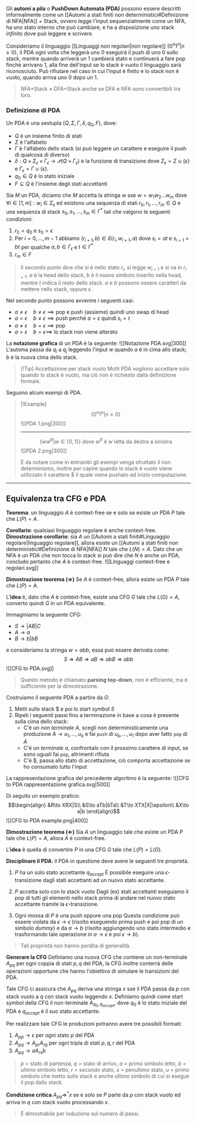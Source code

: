 Gli **automi a pila** o **PushDown Automata (PDA)** possono essere descritti informalmente come un [[Automi a stati finiti non deterministici#Definizione di NFA|NFA]] + Stack, ovvero legge l'input sequenzialmente come un NFA, ha uno stato interno che può cambiare, e ha a disposizione uno stack _infinito_ dove può leggere e scrivere.

Consideriamo il linguaggio [[Linguaggi non regolari|non regolare]] $\{0^n1^n|n\geq 0\}$, il PDA ogni volta che leggerà uno $0$ eseguirà il push di uno $0$ sullo stack, mentre quando arriverà un $1$ cambierà stato e continuerà a fare pop finchè arrivano $1$, alla fine dell'input se lo stack è vuoto il linguaggio sarà riconosciuto.
Può rifiutare nel caso in cui l'input è finito e lo stack non è vuoto, quando arriva uno $0$ dopo un $1$.
>NFA+Stack $\neq$ DFA+Stack anche se DFA e NFA sono convertibili tra loro.

### Definizione di PDA
Un PDA è una sestupla $(Q,\Sigma, \Gamma, \delta, q_0, F)$, dove:
- $Q$ è un insieme finito di stati
- $\Sigma$ è l'alfabeto
- $\Gamma$ è l'alfabeto dello stack (si può leggere un carattere e eseguire il push di qualcosa di diverso)
- $\delta:Q\times\Sigma_\epsilon\times\Gamma_\epsilon\to\mathcal{P}(Q\times\Gamma_\epsilon)$ è la funzione di transizione
	dove $\Sigma_\epsilon=\Sigma\cup\{\epsilon\}$ e $\Gamma_\epsilon=\Gamma\cup\{\epsilon\}$.
- $q_0\in Q$ è lo stato iniziale
- $F\subseteq Q$ è l'insieme degli stati accettanti

Sia $M$ un PDA, diciamo che $M$ accetta la stringa $w$ sse $w=w_1w_2...w_m$ dove $\forall i\in[1,m]:w_i\in\Sigma_\epsilon$ ed esistono una sequenza di stati $r_0,r_1,...,r_m\in Q$ e una sequenza di stack $s_0,s_1,...,s_m\in\Gamma^*$ tali che valgono le seguenti condizioni:
1. $r_0=q_0$ e $s_0=\epsilon$
2. Per $i=0,...,m-1$ abbiamo $(r_{i+1},b)\in\delta(r_i,w_{i+1},a)$ dove $s_i=at$ e $s_{i+1}=bt$ per qualche $a,b\in\Gamma_\epsilon$ e $t\in\Gamma^*$
3. $r_m\in F$

>Il secondo punto dice che si è nello stato $r_i$, si legge $w_{i+1}$ e si va in $r_{i+1}$.
>$a$ è la head dello stack, $b$ è il nuovo simbolo inserito nella head, mentre $t$ indica il resto dello stack.
>$a$ e $b$ possono essere caratteri da mettere nello stack, oppure $\epsilon$.

Nel secondo punto possono avvenire i seguenti casi:
- $a\neq\epsilon\quad b\neq\epsilon\implies\text{pop e push (assieme)}$ quindi uno swap di head
- $a=\epsilon\quad b\neq\epsilon\implies\text{push}$ perchè $a=\epsilon$ quindi $s_i=t$
- $a\neq\epsilon\quad b=\epsilon\implies\text{pop}$
- $a=\epsilon\quad b=\epsilon\implies$ lo stack non viene alterato

La **notazione grafica** di un PDA è la seguente:
![[Notazione PDA.svg|300]]
L'automa passa da $q_i$ a $q_j$ leggendo l'input $w$ quando $a$ è in cima allo stack;
$b$ è la nuova cima dello stack.

>[!Tip] Accettazione per stack vuoto
>Molti PDA vogliono accettare solo quando lo stack è vuoto, ma ciò non è richiesto dalla definizione formale.

Seguono alcuni esempi di PDA.
>[!Example]
>$$\{0^n1^n|n\geq 0\}$$
>![[PDA 1.png|300]]
>
>---
>
>$$\{ww^R|w\in\{0,1\}\}\text{ dove }w^R\text{ è }w\text{ letta da destra a sinistra}$$
>![[PDA 2.png|300]]
>
>È da notare come in entrambi gli esempi venga sfruttato il non determinismo, inoltre per capire quando lo stack è vuoto viene utilizzato il carattere $\$$ il quale viene pushato ad inizio computazione.

---
## Equivalenza tra CFG e PDA
**Teorema**: un linguaggio $A$ è context-free se e solo se esiste un PDA $P$ tale che $L(P)=A$.

**Corollario**: qualsiasi linguaggio regolare è anche context-free.
**Dimostrazione corollario**: sia $A$ un [[Automi a stati finiti#Linguaggio regolare|linguaggio regolare]], allora esiste un [[Automi a stati finiti non deterministici#Definizione di NFA|NFA]] $N$ tale che $L(N)=A$. Dato che un NFA è un PDA che non tocca lo stack si può dire che $N$ è anche un PDA, concludo pertanto che $A$ è context-free.
![[Linguaggi context-free e regolari.svg]]

**Dimostrazione teorema ($\Rightarrow$)**
Se $A$ è context-free, allora esiste un PDA $P$ tale che $L(P)=A$.

L'**idea** è, dato che $A$ è context-free, esiste una CFG $G$ tale che $L(G)=A$, converto quindi $G$ in un PDA equivalente.

Immaginiamo la seguente CFG:
- $S\to|AB|C$
- $A\to a$
- $B\to b|bB$

e consideriamo la stringa $w=abb$, essa può essere derivata come:
$$S\Rightarrow AB\Rightarrow aB\Rightarrow abB\Rightarrow abb$$
![[CFG to PDA.svg]]

>Questo metodo è chiamato **parsing top-down**, non è efficiente, ma è sufficiente per la dimostrazione.

Costruiamo  il seguente PDA a partire da $G$:
1. Metti sullo stack $\$$ e poi lo start symbol $S$
2. Ripeti i seguenti passi fino a terminazione in base a cosa è presente sulla cima dello stack:
	- C'è un _non terminale_ $A$, scegli non deterministicamente una produzione $A\to u_1,...,u_k$ e fai `push` di $u_k,...,u_1$ dopo aver fatto `pop` di $A$
	- C'è un _terminale_ $a$, confrontalo con il prossimo carattere di input, se sono uguali fai `pop`, altrimenti rifiuta
	- C'è $\$$, passa allo stato di accettazione, ciò comporta accettazione se ho consumato tutto l'input

La rappresentazione grafica del precedente algoritmo è la seguente:
![[CFG to PDA rappresentazione grafica.svg|500]]

Di seguito un esempio pratico:
$$\begin{align}
&R\to XRX|S\\
&S\to aTb|bTa\\
&T\to XTX|X|\epsilon\\
&X\to a|b
\end{align}$$
![[CFG to PDA example.png|400]]

**Dimostrazione teorema ($\Leftarrow$)**
Sia $A$ un linguaggio tale che esiste un PDA $P$ tale che $L(P)=A$, allora $A$ è context-free.

L'**idea** è quella di convertire $P$ in una CFG $G$ tale che $L(P)=L(G)$.

**Disciplinare il PDA**: il PDA in questione deve avere le seguenti tre proprietà.
1. $P$ ha un solo stato accettante $q_{accept}$
	È possibile eseguire una $\epsilon$-transizione dagli stati accettanti ad un nuovo stato accettante.

2. $P$ accetta solo con lo stack vuoto
	Dagli (ex) stati accettanti eseguiamo il pop di tutti gli elementi nello stack prima di andare nel nuovo stato accettante tramite la $\epsilon$-transizione.

3. Ogni mossa di $P$ è una push oppure una pop
	Questa condizione può essere violata da $\epsilon\to\epsilon$ (risolto eseguendo prima push e poi pop di un simbolo _dummy_) e da $a\to b$ (risolto aggiungendo uno stato intermedio e trasformando tale operazione in $a\to\epsilon$ e poi $\epsilon\to b$).

>Tali proprietà non hanno perdita di generalità.

**Generare la CFG**
Definiamo una nuova CFG che contiene un non-terminale $A_{pq}$ per ogni coppia di stati $p,q$ del PDA, la CFG inoltre conterrà delle operazioni opportune che hanno l'obiettivo di simulare le transizioni del PDA.

Tale CFG ci assicura che $A_{pq}$ deriva una stringa $x$ sse il PDA passa da $p$ con stack vuoto a $q$ con stack vuoto leggendo $x$.
Definiamo quindi come start symbol della CFG il non-terminale $A_{q_0, q_{accept}}$, dove $q_0$ è lo stato iniziale del PDA e $q_{accept}$ è il suo stato accettante.

Per realizzare tale CFG le produzioni potranno avere tre possibili formati:
1. $A_{pp}\to\epsilon$ per ogni stato $p$ del PDA
2. $A_{pq}\to A_{pr}A_{rq}$ per ogni tripla di stati $p,q,r$ del PDA
3. $A_{pq}\to aA_{rs}b$

>$p$ = stato di partenza, $q$ = stato di arrivo, $a$ = primo simbolo letto, $b$ = ultimo simbolo letto, $r$ = secondo stato, $s$ = penultimo stato, $u$ = primo simbolo che metto sullo stack e anche ultimo simbolo di cui si esegue il pop dallo stack.

**Condizione critica**
$A_{pq}\Rightarrow^* x$ se e solo se $P$ parte da $p$ con stack vuoto ed arriva in $q$ con stack vuoto processando $x$.
>È dimostrabile per induzione sul numero di passi.

